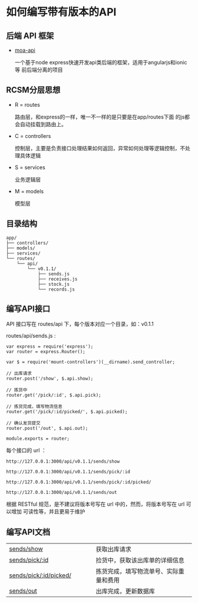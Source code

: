 # 如何编写带有版本的API

## 后端 API 框架

-   [moa-api](https://github.com/moajs/moa-api)

    一个基于node express快速开发api类后端的框架，适用于angularjs和ionic等
    前后端分离的项目

## RCSM分层思想

-   R = routes

    路由层，和express的一样，唯一不一样的是只要是在app/routes下面
    的js都会自动挂载到路由上。

-   C = controllers

    控制层，主要是负责接口处理结果如何返回，异常如何处理等逻辑控制，不处理具体逻辑
    
-   S = services

    业务逻辑层
    
-   M = models

    模型层
    
## 目录结构

    app/
    ├── controllers/
    ├── models/
    ├── services/
    └── routes/
        └── api/
            └── v0.1.1/
                ├── sends.js
                ├── receives.js
                ├── stock.js
                └── records.js
    
## 编写API接口
API 接口写在 routes/api 下，每个版本对应一个目录，如：v0.1.1

routes/api/sends.js : 

    var express = require('express');
    var router = express.Router();
    
    var $ = require('mount-controllers')(__dirname).send_controller;
    
    // 出库请求
    router.post('/show', $.api.show);
    
    // 拣货中
    router.get('/pick/:id', $.api.pick);
    
    // 拣货完成，填写物流信息
    router.get('/pick/:id/picked/', $.api.picked);
    
    // 确认发货提交
    router.post('/out', $.api.out);
    
    module.exports = router;
    
每个接口的 url ：

    http://127.0.0.1:3000/api/v0.1.1/sends/show
    
    http://127.0.0.1:3000/api/v0.1.1/sends/pick/:id
    
    http://127.0.0.1:3000/api/v0.1.1/sends/pick/:id/picked/
    
    http://127.0.0.1:3000/api/v0.1.1/sends/out

根据 RESTful 规范，是不建议将版本号写在 url 中的，然而，将版本号写在 url 可以增加
可读性等，并且更易于维护


## 编写API文档

<table cellspacing=0 cellpadding=10 >
    <tr>
        <td width=300px>
            <a href='sends/show.md'>sends/show</a>
        </td>
        <td width=600px>
            获取出库请求
        </td>
    </tr>
    <tr>
        <td>
            <a href='sends/pick_id.md'>sends/pick/:id</a>
        </td>
        <td>
            捡货中，获取该出库单的详细信息
        </td>
    </tr>
    <tr>
        <td>
            <a href='sends/pick_id_picked.md'>sends/pick/:id/picked/</a>
        </td>
        <td>
            拣货完成，填写物流单号、实际重量和费用
        </td>
    </tr>
    <tr>
        <td>
            <a href='sends/out.md'>sends/out</a>
        </td>
        <td>
            出库完成，更新数据库
        </td>
    </tr>
</table>
